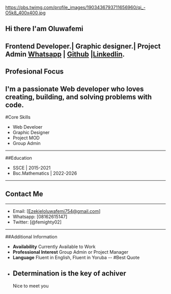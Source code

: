 https://pbs.twimg.com/profile_images/1903436793711656960/qi_-O5k8_400x400.jpg
## Hi there I'am Oluwafemi 
Frontend Developer.| Graphic designer.| Project Admin
[Whatsapp]() | [Github]() |[Linkedlin]().
---
## Profesional Focus
I'm a passionate Web developer who loves creating, building, and solving problems with code.
---
#Core Skills
- Web Develoer
- Graphic Designer
- Project MOD
- Group Admin
---
##Education
- SSCE | 2015-2021
- Bsc.Mathematics | 2022-2026
---
## Contact Me
---
- Email: [Ezekieloluwafemi754@gmail.com]
- Whatsapp: [08162615147]
- Twitter: [@femighty02]  
---
##Additional Information
- **Availability** Currently Available to Work
- **Professional Interest** Group Admin or Project Manager
- **Language** Fluent in English, Fluent in Yoruba
--
#Best Quote
- Determination is the key of achiver
  --
  Nice to meet you 


